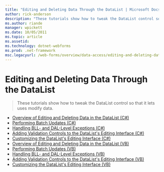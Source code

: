 ```yaml
---
title: "Editing and Deleting Data Through the DataList | Microsoft Docs"
author: rick-anderson
description: "These tutorials show how to tweak the DataList control so that it lets uses modify data."
ms.author: riande
manager: wpickett
ms.date: 10/05/2011
ms.topic: article
ms.assetid: 
ms.technology: dotnet-webforms
ms.prod: .net-framework
msc.legacyurl: /web-forms/overview/data-access/editing-and-deleting-data-through-the-datalist
---
```

Editing and Deleting Data Through the DataList
====================
> These tutorials show how to tweak the DataList control so that it lets uses modify data.


- [Overview of Editing and Deleting Data in the DataList (C#)](an-overview-of-editing-and-deleting-data-in-the-datalist-cs.md)
- [Performing Batch Updates (C#)](performing-batch-updates-cs.md)
- [Handling BLL- and DAL-Level Exceptions (C#)](handling-bll-and-dal-level-exceptions-cs.md)
- [Adding Validation Controls to the DataList's Editing Interface (C#)](adding-validation-controls-to-the-datalist-s-editing-interface-cs.md)
- [Customizing the DataList's Editing Interface (C#)](customizing-the-datalist-s-editing-interface-cs.md)
- [Overview of Editing and Deleting Data in the DataList (VB)](an-overview-of-editing-and-deleting-data-in-the-datalist-vb.md)
- [Performing Batch Updates (VB)](performing-batch-updates-vb.md)
- [Handling BLL- and DAL-Level Exceptions (VB)](handling-bll-and-dal-level-exceptions-vb.md)
- [Adding Validation Controls to the DataList's Editing Interface (VB)](adding-validation-controls-to-the-datalist-s-editing-interface-vb.md)
- [Customizing the DataList's Editing Interface (VB)](customizing-the-datalist-s-editing-interface-vb.md)
